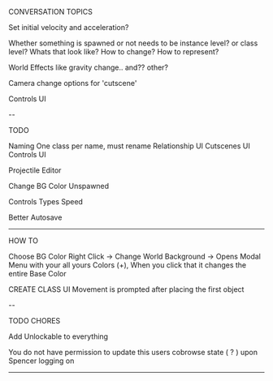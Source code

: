 CONVERSATION TOPICS

Set initial velocity and acceleration?

Whether something is spawned or not needs to be instance level? or class level? Whats that look like? How to change? How to represent?

World Effects like gravity change.. and?? other?

Camera change options for 'cutscene'

Controls UI

--

TODO
 
Naming
  One class per name, must rename
Relationship UI
Cutscenes UI
Controls UI

Projectile Editor

Change BG Color
Unspawned

Controls
  Types
  Speed

Better Autosave

--------

HOW TO

Choose BG Color
  Right Click -> Change World Background -> Opens Modal Menu with your all yours Colors (+), When you click that it changes the entire Base Color

CREATE CLASS UI
  Movement is prompted after placing the first object
  
--

TODO CHORES 

Add Unlockable to everything

You do not have permission to update this users cobrowse state ( ? ) upon Spencer logging on 

--------